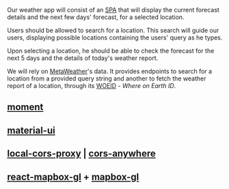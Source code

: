 Our weather app will consist of an [SPA](https://en.wikipedia.org/wiki/Single-page_application) that will display the current forecast details and the next few days' forecast, for a selected location.

Users should be allowed to search for a location. This search will guide our users, displaying possible locations containing the users' query as he types.

Upon selecting a location, he should be able to check the forecast for the next 5 days and the details of today's weather report.

We will rely on [MetaWeather](https://www.metaweather.com/api/)'s data. It provides endpoints to search for a location from a provided query string and another to fetch the weather report of a location, through its [WOEID](https://en.wikipedia.org/wiki/WOEID) - _Where on Earth ID_.

## [moment](https://momentjs.com/)

## [material-ui](https://material-ui.com/)

## [local-cors-proxy](https://github.com/garmeeh/local-cors-proxy#readme) | [cors-anywhere](https://github.com/Rob--W/cors-anywhere/#documentation)

## [react-mapbox-gl](https://github.com/alex3165/react-mapbox-gl) + [mapbox-gl](https://docs.mapbox.com/mapbox-gl-js/api/)
